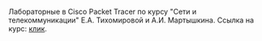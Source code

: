 Лабораторные в Cisco Packet Tracer по курсу "Сети и телекоммуникации" Е.А. Тихомировой и А.И. Мартышкина.
Ссылка на курс: [клик](https://openedu.ru/course/bmstu/MGTU_8/).
